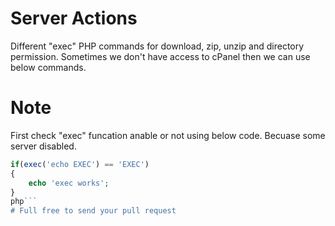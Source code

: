 # Server Actions
Different "exec" PHP commands for download, zip, unzip and directory permission.  Sometimes we don't have access to cPanel then we can use below commands.

# Note
First check "exec" funcation anable or not using below code. Becuase some server disabled.

```php
if(exec('echo EXEC') == 'EXEC')
{
    echo 'exec works';
}
php```
# Full free to send your pull request
